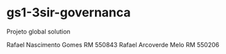 # gs1-3sir-governanca
Projeto global solution 

Rafael Nascimento Gomes RM 550843
Rafael Arcoverde Melo RM 550206